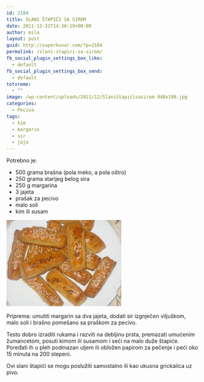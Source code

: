 ```yaml
---
id: 2184
title: SLANI ŠTAPIĆI SA SIROM
date: 2011-12-31T14:30:19+00:00
author: mila
layout: post
guid: http://superkuvar.com/?p=2184
permalink: /slani-stapici-sa-sirom/
fb_social_plugin_settings_box_like:
  - default
fb_social_plugin_settings_box_send:
  - default
totvreme:
  - ""
image: /wp-content/uploads/2011/12/Slaništapićisasirom-940x198.jpg
categories:
  - Peciva
tags:
  - kim
  - margarin
  - sir
  - jaja
---
```

Potrebno je:

  * 500 grama brašna (pola meko, a pola oštro)
  * 250 grama starijeg belog sira
  * 250 g margarina
  * 3 jajeta
  * prašak za pecivo
  * malo soli
  * kim ili susam

<img class="alignnone size-medium wp-image-5292" src="/wp-content/uploads/2011/12/Slaništapićisasirom-300x225.jpg" alt="Slaništapićisasirom" width="300" height="225" /> 

Priprema: umutiti margarin sa dva jajeta, dodati sir izgnječen viljuškom, malo soli i brašno pomešano sa praškom za pecivo.

Testo dobro izraditi rukama i razviti na debljinu prsta, premazati umućenim žumancetom, posuti kimom ili susamom i seći na malo duže štapiće. Poređati ih u pleh podmazan uljem ili obložen papirom za pečenje i peći oko 15 minuta na 200 stepeni.

Ovi slani štapići se mogu poslužiti samostalno ili kao ukusna grickalica uz pivo.